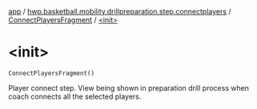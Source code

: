 [app](../../index.md) / [hwp.basketball.mobility.drillpreparation.step.connectplayers](../index.md) / [ConnectPlayersFragment](index.md) / [&lt;init&gt;](.)

# &lt;init&gt;

`ConnectPlayersFragment()`

Player connect step.
View being shown in preparation drill process when coach connects all the selected players.

